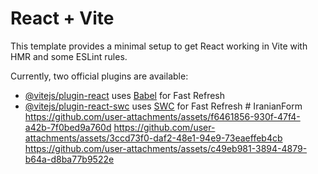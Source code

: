 # React + Vite

This template provides a minimal setup to get React working in Vite with HMR and some ESLint rules.

Currently, two official plugins are available:

- [@vitejs/plugin-react](https://github.com/vitejs/vite-plugin-react/blob/main/packages/plugin-react/README.md) uses [Babel](https://babeljs.io/) for Fast Refresh
- [@vitejs/plugin-react-swc](https://github.com/vitejs/vite-plugin-react-swc) uses [SWC](https://swc.rs/) for Fast Refresh
#   I r a n i a n F o r m 
 
https://github.com/user-attachments/assets/f6461856-930f-47f4-a42b-7f0bed9a760d
https://github.com/user-attachments/assets/3ccd73f0-daf2-48e1-94e9-73eaeffeb4cb
https://github.com/user-attachments/assets/c49eb981-3894-4879-b64a-d8ba77b9522e
